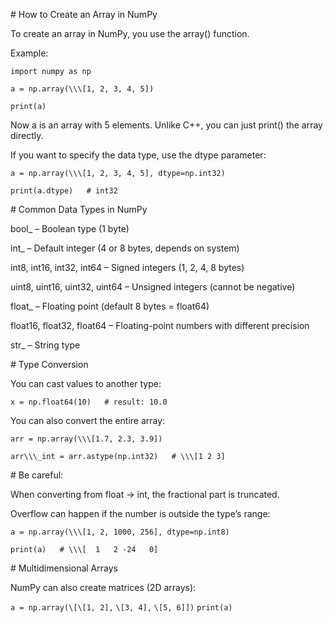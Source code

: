 \# How to Create an Array in NumPy



To create an array in NumPy, you use the array() function.

Example:

`import numpy as np`



`a = np.array(\\\[1, 2, 3, 4, 5])`

`print(a)`

Now a is an array with 5 elements. Unlike C++, you can just print() the array directly.



If you want to specify the data type, use the dtype parameter:

`a = np.array(\\\[1, 2, 3, 4, 5], dtype=np.int32)`

`print(a.dtype)   # int32`



\# Common Data Types in NumPy



bool\_ – Boolean type (1 byte)



int\_ – Default integer (4 or 8 bytes, depends on system)



int8, int16, int32, int64 – Signed integers (1, 2, 4, 8 bytes)



uint8, uint16, uint32, uint64 – Unsigned integers (cannot be negative)



float\_ – Floating point (default 8 bytes = float64)



float16, float32, float64 – Floating-point numbers with different precision



str\_ – String type



\# Type Conversion



You can cast values to another type:

`x = np.float64(10)   # result: 10.0`



You can also convert the entire array:

`arr = np.array(\\\[1.7, 2.3, 3.9])`

`arr\\\_int = arr.astype(np.int32)   # \\\[1 2 3]`





\# Be careful:



When converting from float → int, the fractional part is truncated.



Overflow can happen if the number is outside the type’s range:



`a = np.array(\\\[1, 2, 1000, 256], dtype=np.int8)`

`print(a)   # \\\[  1   2 -24   0]`



\# Multidimensional Arrays



NumPy can also create matrices (2D arrays):

`a = np.array(\[\[1, 2],`
	      `\[3, 4],`
	      `\[5, 6]])`
`print(a)`

